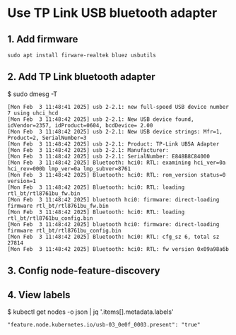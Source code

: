 # Use TP Link USB bluetooth adapter

## 1. Add firmware

```shell
sudo apt install firware-realtek bluez usbutils
```

## 2. Add TP Link bluetooth adapter

$ sudo dmesg -T

```shell
[Mon Feb  3 11:48:41 2025] usb 2-2.1: new full-speed USB device number 7 using uhci_hcd
[Mon Feb  3 11:48:42 2025] usb 2-2.1: New USB device found, idVendor=2357, idProduct=0604, bcdDevice= 2.00
[Mon Feb  3 11:48:42 2025] usb 2-2.1: New USB device strings: Mfr=1, Product=2, SerialNumber=3
[Mon Feb  3 11:48:42 2025] usb 2-2.1: Product: TP-Link UB5A Adapter
[Mon Feb  3 11:48:42 2025] usb 2-2.1: Manufacturer:
[Mon Feb  3 11:48:42 2025] usb 2-2.1: SerialNumber: E848B8C84000
[Mon Feb  3 11:48:42 2025] Bluetooth: hci0: RTL: examining hci_ver=0a hci_rev=000b lmp_ver=0a lmp_subver=8761
[Mon Feb  3 11:48:42 2025] Bluetooth: hci0: RTL: rom_version status=0 version=1
[Mon Feb  3 11:48:42 2025] Bluetooth: hci0: RTL: loading rtl_bt/rtl8761bu_fw.bin
[Mon Feb  3 11:48:42 2025] bluetooth hci0: firmware: direct-loading firmware rtl_bt/rtl8761bu_fw.bin
[Mon Feb  3 11:48:42 2025] Bluetooth: hci0: RTL: loading rtl_bt/rtl8761bu_config.bin
[Mon Feb  3 11:48:42 2025] bluetooth hci0: firmware: direct-loading firmware rtl_bt/rtl8761bu_config.bin
[Mon Feb  3 11:48:42 2025] Bluetooth: hci0: RTL: cfg_sz 6, total sz 27814
[Mon Feb  3 11:48:42 2025] Bluetooth: hci0: RTL: fw version 0x09a98a6b
```

## 3. Config node-feature-discovery

## 4. View labels

$ kubectl get nodes -o json | jq '.items[].metadata.labels'

```shell
"feature.node.kubernetes.io/usb-03_0e0f_0003.present": "true"
```
